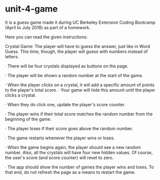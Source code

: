 # unit-4-game

It is a guess game made it during UC Berkeley Extension Coding Bootcamp (April to July 2018) as part of a homework.

Here you can read the given instructions:

Crystal Game: The player will have to guess the answer, just like in Word Guess. This time, though, the player will guess with numbers instead of letters.

·    There will be four crystals displayed as buttons on the page.

·    The player will be shown a random number at the start of the game.

·    When the player clicks on a crystal, it will add a specific amount of points to the player's total score.
·    Your game will hide this amount until the player clicks a crystal.

·    When they do click one, update the player's score counter.

·    The player wins if their total score matches the random number from the beginning of the game.

·    The player loses if their score goes above the random number.

·    The game restarts whenever the player wins or loses.

·    When the game begins again, the player should see a new random number. Also, all the crystals will have four new hidden values. Of course, the user's score (and score counter) will reset to zero.

·    The app should show the number of games the player wins and loses. To that end, do not refresh the page as a means to restart the game.
